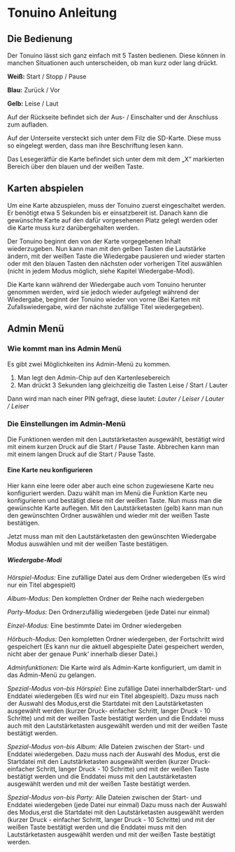 # Tonuino Anleitung

## Die Bedienung

Der Tonuino lässt sich ganz einfach mit 5 Tasten bedienen. Diese können in manchen Situationen auch unterscheiden, ob man kurz oder lang drückt.

**Weiß:** Start / Stopp / Pause

**Blau:** Zurück / Vor

**Gelb:** Leise / Laut

Auf der Rückseite befindet sich der Aus- / Einschalter und der Anschluss zum aufladen.

Auf der Unterseite versteckt sich unter dem Filz die SD-Karte. Diese muss so eingelegt werden, dass man ihre Beschriftung lesen kann.

Das Lesegerätfür die Karte befindet sich unter dem mit dem „X“ markierten Bereich über den blauen und der weißen Taste.

## Karten abspielen

Um eine Karte abzuspielen, muss der Tonuino zuerst eingeschaltet werden. Er benötigt etwa 5 Sekunden bis er einsatzbereit ist. Danach kann die gewünschte Karte auf den dafür vorgesehenen Platz gelegt werden oder die Karte muss kurz darübergehalten werden.

Der Tonuino beginnt den von der Karte vorgegebenen Inhalt wiederzugeben. Nun kann man mit den gelben Tasten die Lautstärke ändern, mit der weißen Taste die Wiedergabe pausieren und wieder starten oder mit den blauen Tasten den nächsten oder vorherigen Titel auswählen (nicht in jedem Modus möglich, siehe Kapitel Wiedergabe-Modi).

Die Karte kann während der Wiedergabe auch vom Tonuino herunter genommen werden, wird sie jedoch wieder aufgelegt während der Wiedergabe, beginnt der Tonuino wieder von vorne (Bei Karten mit Zufallswiedergabe, wird der nächste zufällige Titel wiedergegeben).

## Admin Menü

### Wie kommt man ins Admin Menü

Es gibt zwei Möglichkeiten ins Admin-Menü zu kommen. 

1. Man legt den Admin-Chip auf den Kartenlesebereich
2. Man drückt 3 Sekunden lang gleichzeitig die Tasten Leise / Start / Lauter

Dann wird man nach einer PIN gefragt, diese lautet: *Lauter / Leiser / Lauter / Leiser*

### Die Einstellungen im Admin-Menü

Die Funktionen werden mit den Lautstärketasten ausgewählt, bestätigt wird mit einem kurzen Druck auf die Start / Pause Taste. Abbrechen kann man mit einem langen Druck auf die Start / Pause Taste.

#### Eine Karte neu konfigurieren

Hier kann eine leere oder aber auch eine schon zugewiesene Karte neu konfiguriert werden. Dazu wählt man im Menü die Funktion Karte neu konfigurieren und bestätigt diese mit der weißen Taste. Nun muss man die gewünschte Karte auflegen. Mit den Lautstärketasten (gelb) kann man nun den gewünschten Ordner auswählen und wieder mit der weißen Taste bestätigen.

Jetzt muss man mit den Lautstärketasten den gewünschten Wiedergabe Modus auswählen und mit der weißen Taste bestätigen.

##### Wiedergabe-Modi

*Hörspiel-Modus:*
Eine zufällige Datei aus dem Ordner wiedergeben (Es wird nur ein Titel abgespielt)

*Album-Modus:*
Den kompletten Ordner der Reihe nach wiedergeben

*Party-Modus:*
Den Ordnerzufällig wiedergeben (jede Datei nur einmal)

*Einzel-Modus:*
Eine bestimmte Datei im Ordner wiedergeben

*Hörbuch-Modus:*
Den kompletten Ordner wiedergeben, der Fortschritt wird gespeichert (Es kann nur die aktuell abgespielte Datei gespeichert werden, nicht aber der genaue Punk‘ innerhalb dieser Datei.)

*Adminfunktionen:*
Die Karte wird als Admin-Karte konfiguriert, um damit in das Admin-Menü zu gelangen.

*Spezial-Modus von-bis Hörspiel:*
Eine zufällige Datei innerhalbderStart- und Enddatei wiedergeben (Es wird nur ein Titel abgespielt). Dazu muss nach der Auswahl des Modus,erst die Startdatei mit den Lautstärketasten ausgewählt werden (kurzer Druck- einfacher Schritt, langer Druck - 10 Schritte) und mit der weißen Taste bestätigt werden und die Enddatei muss auch mit den Lautstärketasten ausgewählt werden und mit der weißen Taste bestätigt werden.

*Spezial-Modus von-bis Album:*
Alle Dateien zwischen der Start- und Enddatei wiedergeben. Dazu muss nach der Auswahl des Modus, erst die Startdatei mit den Lautstärketasten ausgewählt werden (kurzer Druck- einfacher Schritt, langer Druck - 10 Schritte) und mit der weißen Taste bestätigt werden und die Enddatei muss mit den Lautstärketasten ausgewählt werden und mit der weißen Taste bestätigt werden.

*Spezial-Modus von-bis Party:*
Alle Dateien zwischen der Start- und Enddatei wiedergeben (jede Datei nur einmal) Dazu muss nach der Auswahl des Modus,erst die Startdatei mit den Lautstärketasten ausgewählt werden (kurzer Druck - einfacher Schritt, langer Druck - 10 Schritte) und mit der weißen Taste bestätigt werden und die Enddatei muss mit den Lautstärketasten ausgewählt werden und mit der weißen Taste bestätigt werden.




